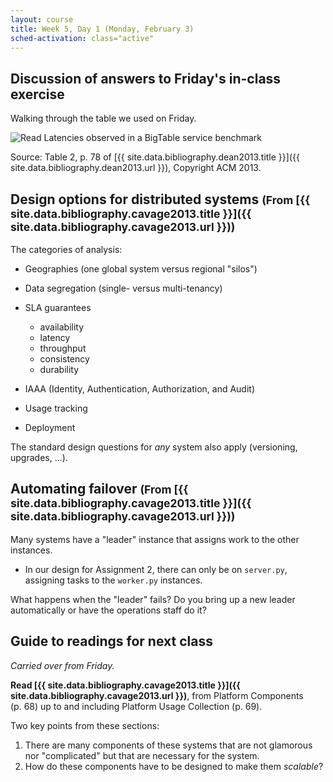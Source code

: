 ```yaml
---
layout: course
title: Week 5, Day 1 (Monday, February 3)
sched-activation: class="active"
---
```

## Discussion of answers to Friday's in-class exercise

Walking through the table we used on Friday.

<img src="http://deliveryimages.acm.org/10.1145/2410000/2408794/figs/t2.jpg" class="img-responsive" alt="Read Latencies observed in a BigTable service benchmark">

Source: Table 2, p.&nbsp;78 of [{{ site.data.bibliography.dean2013.title }}]({{ site.data.bibliography.dean2013.url }}), Copyright ACM&nbsp;2013.



## Design options for distributed systems <small>(From [{{ site.data.bibliography.cavage2013.title }}]({{ site.data.bibliography.cavage2013.url }}))</small>

The categories of analysis:

* Geographies (one global system versus regional "silos")
* Data segregation (single- versus multi-tenancy)
* SLA guarantees

  * availability
  * latency
  * throughput
  * consistency 
  * durability

* IAAA (Identity, Authentication, Authorization, and Audit)
* Usage tracking
* Deployment

The standard design questions for _any_ system also apply (versioning, upgrades, ...).

## Automating failover <small>(From [{{ site.data.bibliography.cavage2013.title }}]({{ site.data.bibliography.cavage2013.url }}))</small>

Many systems have a "leader" instance that assigns work to the other instances.

* In our design for Assignment&nbsp;2, there can only be on `server.py`, assigning tasks to the `worker.py` instances.

What happens when the "leader" fails? Do you bring up a new leader
automatically or have the operations staff do it?

## Guide to readings for next class

_Carried over from Friday._

**Read [{{ site.data.bibliography.cavage2013.title }}]({{ site.data.bibliography.cavage2013.url }})**, from Platform Components (p.&nbsp;68) up to and including Platform Usage Collection (p.&nbsp;69).

Two key points from these sections:

1. There are many components of these systems that are not glamorous nor "complicated" but that are necessary for the system.
2. How do these components have to be designed to make them _scalable_?
